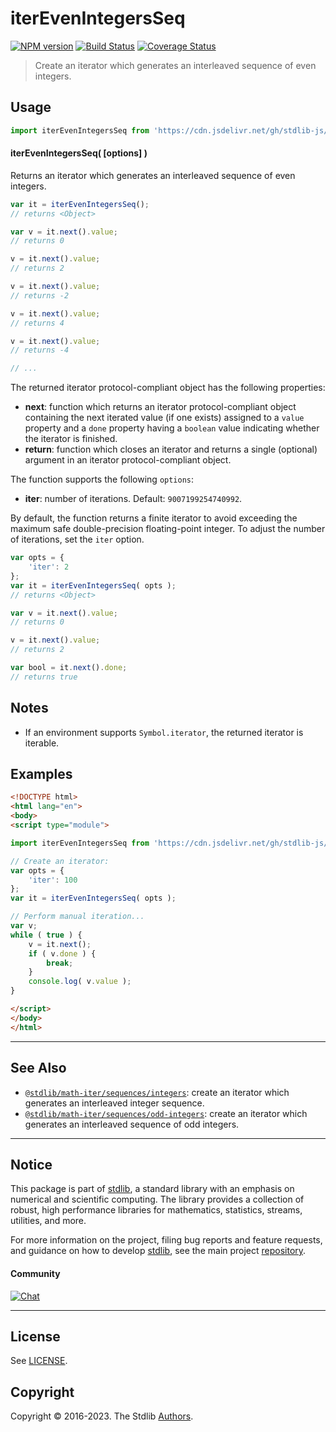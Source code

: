 <!--

@license Apache-2.0

Copyright (c) 2020 The Stdlib Authors.

Licensed under the Apache License, Version 2.0 (the "License");
you may not use this file except in compliance with the License.
You may obtain a copy of the License at

   http://www.apache.org/licenses/LICENSE-2.0

Unless required by applicable law or agreed to in writing, software
distributed under the License is distributed on an "AS IS" BASIS,
WITHOUT WARRANTIES OR CONDITIONS OF ANY KIND, either express or implied.
See the License for the specific language governing permissions and
limitations under the License.

-->

# iterEvenIntegersSeq

[![NPM version][npm-image]][npm-url] [![Build Status][test-image]][test-url] [![Coverage Status][coverage-image]][coverage-url] <!-- [![dependencies][dependencies-image]][dependencies-url] -->

> Create an iterator which generates an interleaved sequence of even integers.

<!-- Section to include introductory text. Make sure to keep an empty line after the intro `section` element and another before the `/section` close. -->

<section class="intro">

</section>

<!-- /.intro -->

<!-- Package usage documentation. -->



<section class="usage">

## Usage

```javascript
import iterEvenIntegersSeq from 'https://cdn.jsdelivr.net/gh/stdlib-js/math-iter-sequences-even-integers@esm/index.mjs';
```

#### iterEvenIntegersSeq( \[options] )

Returns an iterator which generates an interleaved sequence of even integers.

```javascript
var it = iterEvenIntegersSeq();
// returns <Object>

var v = it.next().value;
// returns 0

v = it.next().value;
// returns 2

v = it.next().value;
// returns -2

v = it.next().value;
// returns 4

v = it.next().value;
// returns -4

// ...
```

The returned iterator protocol-compliant object has the following properties:

-   **next**: function which returns an iterator protocol-compliant object containing the next iterated value (if one exists) assigned to a `value` property and a `done` property having a `boolean` value indicating whether the iterator is finished.
-   **return**: function which closes an iterator and returns a single (optional) argument in an iterator protocol-compliant object.

The function supports the following `options`:

-   **iter**: number of iterations. Default: `9007199254740992`.

By default, the function returns a finite iterator to avoid exceeding the maximum safe double-precision floating-point integer. To adjust the number of iterations, set the `iter` option.

```javascript
var opts = {
    'iter': 2
};
var it = iterEvenIntegersSeq( opts );
// returns <Object>

var v = it.next().value;
// returns 0

v = it.next().value;
// returns 2

var bool = it.next().done;
// returns true
```

</section>

<!-- /.usage -->

<!-- Package usage notes. Make sure to keep an empty line after the `section` element and another before the `/section` close. -->

<section class="notes">

## Notes

-   If an environment supports `Symbol.iterator`, the returned iterator is iterable.

</section>

<!-- /.notes -->

<!-- Package usage examples. -->

<section class="examples">

## Examples

<!-- eslint no-undef: "error" -->

```html
<!DOCTYPE html>
<html lang="en">
<body>
<script type="module">

import iterEvenIntegersSeq from 'https://cdn.jsdelivr.net/gh/stdlib-js/math-iter-sequences-even-integers@esm/index.mjs';

// Create an iterator:
var opts = {
    'iter': 100
};
var it = iterEvenIntegersSeq( opts );

// Perform manual iteration...
var v;
while ( true ) {
    v = it.next();
    if ( v.done ) {
        break;
    }
    console.log( v.value );
}

</script>
</body>
</html>
```

</section>

<!-- /.examples -->

<!-- Section to include cited references. If references are included, add a horizontal rule *before* the section. Make sure to keep an empty line after the `section` element and another before the `/section` close. -->

<section class="references">

</section>

<!-- /.references -->

<!-- Section for related `stdlib` packages. Do not manually edit this section, as it is automatically populated. -->

<section class="related">

* * *

## See Also

-   <span class="package-name">[`@stdlib/math-iter/sequences/integers`][@stdlib/math/iter/sequences/integers]</span><span class="delimiter">: </span><span class="description">create an iterator which generates an interleaved integer sequence.</span>
-   <span class="package-name">[`@stdlib/math-iter/sequences/odd-integers`][@stdlib/math/iter/sequences/odd-integers]</span><span class="delimiter">: </span><span class="description">create an iterator which generates an interleaved sequence of odd integers.</span>

</section>

<!-- /.related -->

<!-- Section for all links. Make sure to keep an empty line after the `section` element and another before the `/section` close. -->


<section class="main-repo" >

* * *

## Notice

This package is part of [stdlib][stdlib], a standard library with an emphasis on numerical and scientific computing. The library provides a collection of robust, high performance libraries for mathematics, statistics, streams, utilities, and more.

For more information on the project, filing bug reports and feature requests, and guidance on how to develop [stdlib][stdlib], see the main project [repository][stdlib].

#### Community

[![Chat][chat-image]][chat-url]

---

## License

See [LICENSE][stdlib-license].


## Copyright

Copyright &copy; 2016-2023. The Stdlib [Authors][stdlib-authors].

</section>

<!-- /.stdlib -->

<!-- Section for all links. Make sure to keep an empty line after the `section` element and another before the `/section` close. -->

<section class="links">

[npm-image]: http://img.shields.io/npm/v/@stdlib/math-iter-sequences-even-integers.svg
[npm-url]: https://npmjs.org/package/@stdlib/math-iter-sequences-even-integers

[test-image]: https://github.com/stdlib-js/math-iter-sequences-even-integers/actions/workflows/test.yml/badge.svg?branch=main
[test-url]: https://github.com/stdlib-js/math-iter-sequences-even-integers/actions/workflows/test.yml?query=branch:main

[coverage-image]: https://img.shields.io/codecov/c/github/stdlib-js/math-iter-sequences-even-integers/main.svg
[coverage-url]: https://codecov.io/github/stdlib-js/math-iter-sequences-even-integers?branch=main

<!--

[dependencies-image]: https://img.shields.io/david/stdlib-js/math-iter-sequences-even-integers.svg
[dependencies-url]: https://david-dm.org/stdlib-js/math-iter-sequences-even-integers/main

-->

[chat-image]: https://img.shields.io/gitter/room/stdlib-js/stdlib.svg
[chat-url]: https://app.gitter.im/#/room/#stdlib-js_stdlib:gitter.im

[stdlib]: https://github.com/stdlib-js/stdlib

[stdlib-authors]: https://github.com/stdlib-js/stdlib/graphs/contributors

[umd]: https://github.com/umdjs/umd
[es-module]: https://developer.mozilla.org/en-US/docs/Web/JavaScript/Guide/Modules

[deno-url]: https://github.com/stdlib-js/math-iter-sequences-even-integers/tree/deno
[umd-url]: https://github.com/stdlib-js/math-iter-sequences-even-integers/tree/umd
[esm-url]: https://github.com/stdlib-js/math-iter-sequences-even-integers/tree/esm
[branches-url]: https://github.com/stdlib-js/math-iter-sequences-even-integers/blob/main/branches.md

[stdlib-license]: https://raw.githubusercontent.com/stdlib-js/math-iter-sequences-even-integers/main/LICENSE

<!-- <related-links> -->

[@stdlib/math/iter/sequences/integers]: https://github.com/stdlib-js/math-iter-sequences-integers/tree/esm

[@stdlib/math/iter/sequences/odd-integers]: https://github.com/stdlib-js/math-iter-sequences-odd-integers/tree/esm

<!-- </related-links> -->

</section>

<!-- /.links -->
